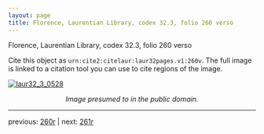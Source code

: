```yaml
---
layout: page
title: Florence, Laurentian Library, codex 32.3, folio 260 verso
---
```


Florence, Laurentian Library, codex 32.3, folio 260 verso

Cite this object as `urn:cite2:citelaur:laur32pages.v1:260v`.  The full image is linked to a citation tool you can use to cite regions of the image.

[![laur32_3_0528](http://www.homermultitext.org/iipsrv?IIIF=/project/homer/pyramidal/deepzoom/citelaur/laur32imgs/v1/laur32_3_0528.tif/full/800,/0/default.jpg)](http://www.homermultitext.org/ict2/?urn=urn:cite2:citelaur:laur32imgs.v1:laur32_3_0528) 

<p style="text-align: center; font-style: italic;">Image presumed to in the public domain.</p>

---

previous: [260r](../260r/) | next: [261r](../261r/)